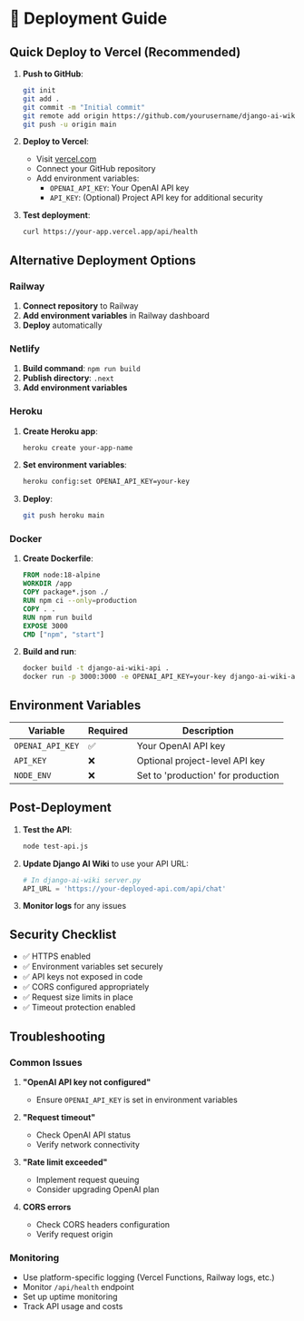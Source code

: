 # 🚀 Deployment Guide

## Quick Deploy to Vercel (Recommended)

1. **Push to GitHub**:
   ```bash
   git init
   git add .
   git commit -m "Initial commit"
   git remote add origin https://github.com/yourusername/django-ai-wiki-api.git
   git push -u origin main
   ```

2. **Deploy to Vercel**:
   - Visit [vercel.com](https://vercel.com)
   - Connect your GitHub repository
   - Add environment variables:
     - `OPENAI_API_KEY`: Your OpenAI API key
     - `API_KEY`: (Optional) Project API key for additional security

3. **Test deployment**:
   ```bash
   curl https://your-app.vercel.app/api/health
   ```

## Alternative Deployment Options

### Railway

1. **Connect repository** to Railway
2. **Add environment variables** in Railway dashboard
3. **Deploy** automatically

### Netlify

1. **Build command**: `npm run build`
2. **Publish directory**: `.next`
3. **Add environment variables**

### Heroku

1. **Create Heroku app**:
   ```bash
   heroku create your-app-name
   ```

2. **Set environment variables**:
   ```bash
   heroku config:set OPENAI_API_KEY=your-key
   ```

3. **Deploy**:
   ```bash
   git push heroku main
   ```

### Docker

1. **Create Dockerfile**:
   ```dockerfile
   FROM node:18-alpine
   WORKDIR /app
   COPY package*.json ./
   RUN npm ci --only=production
   COPY . .
   RUN npm run build
   EXPOSE 3000
   CMD ["npm", "start"]
   ```

2. **Build and run**:
   ```bash
   docker build -t django-ai-wiki-api .
   docker run -p 3000:3000 -e OPENAI_API_KEY=your-key django-ai-wiki-api
   ```

## Environment Variables

| Variable | Required | Description |
|----------|----------|-------------|
| `OPENAI_API_KEY` | ✅ | Your OpenAI API key |
| `API_KEY` | ❌ | Optional project-level API key |
| `NODE_ENV` | ❌ | Set to 'production' for production |

## Post-Deployment

1. **Test the API**:
   ```bash
   node test-api.js
   ```

2. **Update Django AI Wiki** to use your API URL:
   ```python
   # In django-ai-wiki server.py
   API_URL = 'https://your-deployed-api.com/api/chat'
   ```

3. **Monitor logs** for any issues

## Security Checklist

- ✅ HTTPS enabled
- ✅ Environment variables set securely
- ✅ API keys not exposed in code
- ✅ CORS configured appropriately
- ✅ Request size limits in place
- ✅ Timeout protection enabled

## Troubleshooting

### Common Issues

1. **"OpenAI API key not configured"**
   - Ensure `OPENAI_API_KEY` is set in environment variables

2. **"Request timeout"**
   - Check OpenAI API status
   - Verify network connectivity

3. **"Rate limit exceeded"**
   - Implement request queuing
   - Consider upgrading OpenAI plan

4. **CORS errors**
   - Check CORS headers configuration
   - Verify request origin

### Monitoring

- Use platform-specific logging (Vercel Functions, Railway logs, etc.)
- Monitor `/api/health` endpoint
- Set up uptime monitoring
- Track API usage and costs
